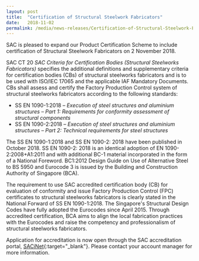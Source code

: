 ```yaml
---
layout: post
title:  "Certification of Structural Steelwork Fabricators"
date:   2018-11-02
permalink: /media/news-releases/Certification-of-Structural-Steelwork-Fabricators
---
```


SAC is pleased to expand our Product Certification Scheme to include certification of Structural Steelwork Fabricators on 2 November 2018.

SAC CT 20 _SAC Criteria for Certification Bodies (Structural Steelworks Fabricators)_ specifies the additional definitions and supplementary criteria for certification bodies (CBs) of structural steelworks fabricators and is to be used with ISO/IEC 17065 and the applicable IAF Mandatory Documents.  CBs shall assess and certify the Factory Production Control system of structural steelworks fabricators according to the following standards:

* SS EN 1090-1:2018 – _Execution of steel structures and aluminium structures – Part 1: Requirements for conformity assessment of structural components_
* SS EN 1090-2:2018 – _Execution of steel structures and aluminium structures – Part 2: Technical requirements for steel structures_

The SS EN 1090-1:2018 and SS EN 1090-2: 2018 have been published in October 2018. SS EN 1090-2: 2018 is an identical adoption of EN 1090-2:2008+A1:2011 and with additional BC-1 material incorporated in the form of a National Foreword. BC1:2012 Design Guide on Use of Alternative Steel to BS 5950 and Eurocode 3 is issued by the Building and Construction Authority of Singapore (BCA).

The requirement to use SAC accredited certification body (CB) for evaluation of conformity and issue Factory Production Control (FPC) certificates to structural steelworks fabricators is clearly stated in the National Forward of SS EN 1090-1:2018. The Singapore's Structural Design Codes have fully adopted the Eurocodes since April 2015.  Through accredited certification, BCA aims to align the local fabrication practices with the Eurocodes and raise the competency and professionalism of structural steelworks fabricators. 

Application for accreditation is now open through the SAC accreditation portal, [SACiNet](https://sacinet.enterprisesg.gov.sg/sac/forms/sacinet/sacinet-logon-external.form){:target="_blank"}.  Please contact your account manager for more information.
